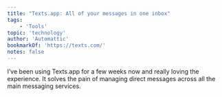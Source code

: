 ```yaml
---
title: "Texts.app: All of your messages in one inbox"
tags:
    - 'Tools'
topic: 'technology'
author: 'Automattic'
bookmarkOf: 'https://texts.com/'
notes: false
---
```


I’ve been using Texts.app for a few weeks now and really loving the experience. It solves the pain of managing direct messages across all the main messaging services.